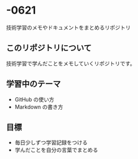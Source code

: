 # -0621
技術学習のメモやドキュメントをまとめるリポジトリ
## このリポジトリについて
技術学習で学んだことをメモしていくリポジトリです。

## 学習中のテーマ
- GitHub の使い方
- Markdown の書き方

## 目標
- 毎日少しずつ学習記録をつける
- 学んだことを自分の言葉でまとめる
